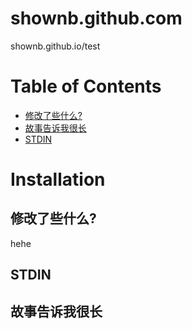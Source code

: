 # shownb.github.com
shownb.github.io/test

Table of Contents
=================

  * [修改了些什么?](#whatchange)
  * [故事告诉我很长](#longstory)
  * [STDIN](#stdin)

Installation
============

修改了些什么?
-----
hehe


STDIN
-----













故事告诉我很长
-----
